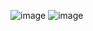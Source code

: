 ![image](https://github.com/Gollandskiy/Middleware-File-Address-Log/assets/126692933/edb92d68-3384-4a8e-87e3-fcd83a16a16d)
![image](https://github.com/Gollandskiy/Middleware-File-Address-Log/assets/126692933/8a7fa9b8-ab4b-4974-bbe3-d24d0ad1c307)
